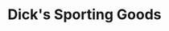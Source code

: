 ---
title: "Dick's Sporting Goods"
url: /phoenix/dicks-sporting-goods-east-mayo-boulevard/
shop: Sport
---